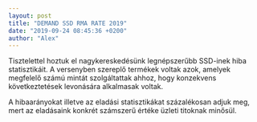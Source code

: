 ```yaml
---
layout: post
title: "DEMAND SSD RMA RATE 2019"
date: "2019-09-24 08:45:36 +0200"
author: "Alex"
---
```

Tisztelettel hoztuk el nagykereskedésünk legnépszerűbb SSD-inek hiba statisztikáit. A versenyben szereplő termékek voltak azok, amelyek megfelelő számú mintát szolgáltattak ahhoz, hogy konzekvens következtetések levonására alkalmasak voltak.

A hibaarányokat illetve az eladási statisztikákat százalékosan adjuk meg, mert az eladásaink konkrét számszerű értéke üzleti titoknak minősül.
